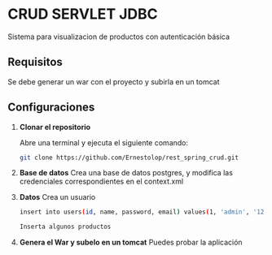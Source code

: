 # CRUD SERVLET JDBC

Sistema para visualizacion de productos con autenticación básica

## Requisitos

Se debe generar un war con el proyecto y subirla en un tomcat

## Configuraciones

1. **Clonar el repositorio**

   Abre una terminal y ejecuta el siguiente comando:

   ```bash
   git clone https://github.com/Ernestolop/rest_spring_crud.git

2. **Base de datos**
   Crea una base de datos postgres, y modifica las credenciales correspondientes en el context.xml

3. **Datos**
   Crea un usuario 

    ```bash
   insert into users(id, name, password, email) values(1, 'admin', '123456', 'correo@correo.com');

    Inserta algunos productos

4. **Genera el War y subelo en un tomcat**
    Puedes probar la aplicación